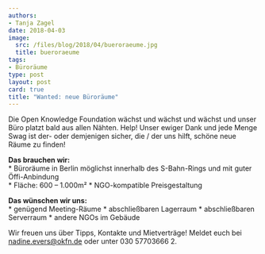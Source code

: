```yaml
---
authors:
- Tanja Zagel
date: 2018-04-03
image:
  src: /files/blog/2018/04/bueroraeume.jpg
  title: bueroraeume
tags:
- Büroräume
type: post
layout: post
card: true
title: "Wanted: neue Büroräume" 
---
```


Die Open Knowledge Foundation wächst und wächst und wächst und unser Büro platzt bald aus allen Nähten. Help! Unser ewiger Dank und jede Menge Swag ist der- oder demjenigen sicher, die / der uns hilft, schöne neue Räume zu finden!

**Das brauchen wir:**<br>
    * Büroräume in Berlin möglichst innerhalb des S-Bahn-Rings und mit guter Öffi-Anbindung<br>
    * Fläche: 600 – 1.000m²
    * NGO-kompatible Preisgestaltung

**Das wünschen wir uns:**<br>
    * genügend Meeting-Räume
    * abschließbaren Lagerraum
    * abschließbaren Serverraum
    * andere NGOs im Gebäude

Wir freuen uns über Tipps, Kontakte und Mietverträge! Meldet euch bei nadine.evers@okfn.de oder unter 030 57703666 2.
